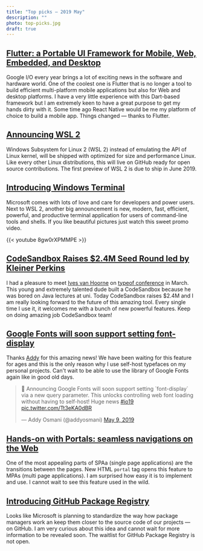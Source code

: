 ```yaml
---
title: "Top picks — 2019 May"
description: ""
photo: top-picks.jpg
draft: true
---
```


## [Flutter: a Portable UI Framework for Mobile, Web, Embedded, and Desktop](https://developers.googleblog.com/2019/05/Flutter-io19.html)

Google I/O every year brings a lot of exciting news in the software and hardware world. One of the coolest one is Flutter that is no longer a tool to build efficient multi-platform mobile applications but also for Web and desktop platforms. I have a very little experience with this Dart-based framework but I am extremely keen to have a great purpose to get my hands dirty with it. Some time ago React Native would be me my platform of choice to build a mobile app. Things changed — thanks to Flutter.

## [Announcing WSL 2](https://devblogs.microsoft.com/commandline/announcing-wsl-2/)

Windows Subsystem for Linux 2 (WSL 2) instead of emulating the API of Linux kernel, will be shipped with optimized for size and performance Linux. Like every other Linux distributions, this will live on GitHub ready for open source contributions. The first preview of WSL 2 is due to ship in June 2019.

## [Introducing Windows Terminal](https://devblogs.microsoft.com/commandline/introducing-windows-terminal/)

Microsoft comes with lots of love and care for developers and power users. Next to WSL 2, another big announcement is new, modern, fast, efficient, powerful, and productive terminal application for users of command-line tools and shells. If you like beautiful pictures just watch this sweet promo video.

{{< youtube 8gw0rXPMMPE >}}

## [CodeSandbox Raises $2.4M Seed Round led by Kleiner Perkins](https://codesandbox.io/post/CodeSandbox-Raises-2-4M-Seed-Round-led-by-Kleiner-Perkins)

I had a pleasure to meet [Ives van Hoorne](https://twitter.com/compuives) on [typeof conference](https://typeofconf.com/) in March. This young and extremely talented dude built a CodeSandbox because he was bored on Java lectures at uni. Today CodeSandbox raises $2.4M and I am really looking forward to the future of this amazing tool. Every single time I use it, it welcomes me with a bunch of new powerful features. Keep on doing amazing job CodeSandbox team!

## [Google Fonts will soon support setting font-display](https://twitter.com/addyosmani/status/1126370518347608065)

Thanks [Addy](https://twitter.com/addyosmani) for this amazing news! We have been waiting for this feature for ages and this is the only reason why I use self-host typefaces on my personal projects. Can't wait to be able to use the library of Google Fonts again like in good old days.

<blockquote class="twitter-tweet"><p lang="en" dir="ltr">📢 Announcing Google Fonts will soon support setting `font-display` via a new query parameter. This unlocks controlling web font loading without having to self-host! Huge news <a href="https://twitter.com/hashtag/io19?src=hash&amp;ref_src=twsrc%5Etfw">#io19</a> <a href="https://t.co/Tt3eKA0dBR">pic.twitter.com/Tt3eKA0dBR</a></p>&mdash; Addy Osmani (@addyosmani) <a href="https://twitter.com/addyosmani/status/1126370518347608065?ref_src=twsrc%5Etfw">May 9, 2019</a></blockquote> <script async src="https://platform.twitter.com/widgets.js" charset="utf-8"></script>

## [Hands-on with Portals: seamless navigations on the Web](https://web.dev/hands-on-portals/)

One of the most appealing parts of SPAa (single page applications) are the transitions between the pages. New HTML `portal` tag opens this feature to MPAs (multi page applications). I am surprised how easy it is to implement and use. I cannot wait to see this feature used in the wild.

## [Introducing GitHub Package Registry](https://github.blog/2019-05-10-introducing-github-package-registry/)

Looks like Microsoft is planning to standardize the way how package managers work an keep them closer to the source code of our projects — on GitHub. I am very curious about this idea and cannot wait for more information to be revealed soon. The waitlist for GitHub Package Registry is not open.
